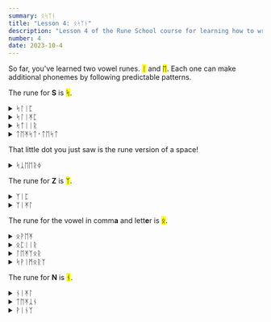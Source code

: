 ```yaml
---
summary: ᛟᛋᛉᚾ
title: "Lesson 4: ᛟᛋᛉᚾ"
description: "Lesson 4 of the Rune School course for learning how to write Modern English with the Anglo-Saxon futhorc"
number: 4
date: 2023-10-4
---
```


So far, you've learned two vowel runes. <mark>ᛁ</mark> and <mark>ᛖ</mark>. Each one can make additional phonemes by following predictable patterns.

The rune for <strong>S</strong> is <mark>ᛋ</mark>.

<details>
    <summary>ᛋᛚᛁᛈ</summary>
    <p>slip</p>
</details>

<details>
    <summary>ᛋᛚᛁᛡᛈ</summary>
    <p>sleep</p>
</details>

<details>
    <summary>ᛋᛏᛁᛁᚱ</summary>
    <p>steer</p>
</details>

<details>
    <summary>ᛏᛖᛡᛋᛏ᛫​ᛏᛖᛋᛏ</summary>
    <p>taste test</p>
</details>

That little dot you just saw is the rune version of a space!

<details>
    <summary>ᛋᛣᛖᛖᚱᛄ</summary>
    <p>scary</p>
</details>

The rune for <strong>Z</strong> is <mark>ᛉ</mark>.

<details>
    <summary>ᛉᛁᛈ</summary>
    <p>zip</p>
</details>

<details>
    <summary>ᛉᛁᛡᛚ</summary>
    <p>zeal</p>
</details>

The rune for the vowel in comm<strong>a</strong> and lett<strong>e</strong>r is <mark>ᛟ</mark>.

<details>
    <summary>ᛟᚹᛖᛡ</summary>
    <p>away</p>
</details>

<details>
    <summary>ᛟᛈᛁᛁᚱ</summary>
    <p>appear</p>
</details>

<details>
    <summary>ᛚᛖᛡᛉᛟᚱ</summary>
    <p>laser</p>
</details>

<details>
    <summary>ᛋᚹᛁᛗᛟᚱᛉ</summary>
    <p>swimmers</p>
</details>

The rune for <strong>N</strong> is <mark>ᚾ</mark>.

<details>
    <summary>ᚾᛁᛡᛚ</summary>
    <p>kneel / Neal</p>
</details>

<details>
    <summary>ᛏᛖᛡᛣᚾ</summary>
    <p>taken</p>
</details>

<details>
    <summary>ᚹᛁᚾᛉ</summary>
    <p>wins</p>
</details>


